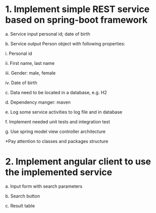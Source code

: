 # 1. Implement simple REST service based on spring-boot framework
a. Service input personal id; date of birth


b. Service output Person object with following properties:

i. Personal id

ii. First name, last name

iii. Gender: male, female

iv. Date of birth


c. Data need to be located in a database, e.g. H2


d. Dependency manger: maven


e. Log some service activities to log file and in database


f. Implement needed unit tests and integration test


g. Use spring model view controller architecture

*Pay attention to classes and packages structure

# 2. Implement angular client to use the implemented service
a. Input form with search parameters


b. Search button


c. Result table